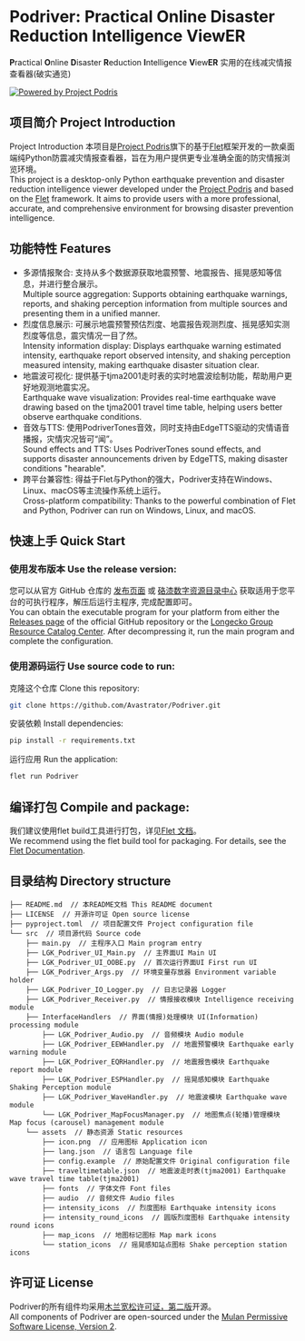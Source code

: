 # Podriver: Practical Online Disaster Reduction Intelligence ViewER
**P**ractical **O**nline **D**isaster **R**eduction **I**ntelligence **V**iew**ER**
实用的在线减灾情报查看器(破实通览)

[![Powered by Project Podris](https://uy.wzznft.com/i/2025/05/04/khy721.png "Powered by Project Podris")](https://podris.longecko.group/)

## 项目简介 Project Introduction
Project Introduction
本项目是[Project Podris](https://podris.longecko.group/)旗下的基于[Flet](https://flet.dev/)框架开发的一款桌面端纯Python防震减灾情报查看器，旨在为用户提供更专业准确全面的防灾情报浏览环境。<br>
This project is a desktop-only Python earthquake prevention and disaster reduction intelligence viewer developed under the [Project Podris](https://podris.longecko.group/) and based on the [Flet](https://flet.dev/) framework. It aims to provide users with a more professional, accurate, and comprehensive environment for browsing disaster prevention intelligence.

## 功能特性 Features
- 多源情报聚合: 支持从多个数据源获取地震预警、地震报告、摇晃感知等信息，并进行整合展示。<br>
  Multiple source aggregation: Supports obtaining earthquake warnings, reports, and shaking perception information from multiple sources and presenting them in a unified manner.
- 烈度信息展示: 可展示地震预警预估烈度、地震报告观测烈度、摇晃感知实测烈度等信息，震灾情况一目了然。<br>
  Intensity information display: Displays earthquake warning estimated intensity, earthquake report observed intensity, and shaking perception measured intensity, making earthquake disaster situation clear.
- 地震波可视化: 提供基于tjma2001走时表的实时地震波绘制功能，帮助用户更好地观测地震实况。<br>
  Earthquake wave visualization: Provides real-time earthquake wave drawing based on the tjma2001 travel time table, helping users better observe earthquake conditions.
- 音效与TTS: 使用PodriverTones音效，同时支持由EdgeTTS驱动的灾情语音播报，灾情灾况皆可“闻”。<br>
  Sound effects and TTS: Uses PodriverTones sound effects, and supports disaster announcements driven by EdgeTTS, making disaster conditions "hearable".
- 跨平台兼容性: 得益于Flet与Python的强大，Podriver支持在Windows、Linux、macOS等主流操作系统上运行。<br>
  Cross-platform compatibility: Thanks to the powerful combination of Flet and Python, Podriver can run on Windows, Linux, and macOS.

## 快速上手 Quick Start
### 使用发布版本 Use the release version:
您可以从官方 GitHub 仓库的 [发布页面](https://github.com/Avastrator/Podriver/releases) 或 [硌漆数字资源目录中心](https://catalog.longecko.group/) 获取适用于您平台的可执行程序，解压后运行主程序, 完成配置即可。<br>
You can obtain the executable program for your platform from either the [Releases page](https://github.com/Avastrator/Podriver/releases) of the official GitHub repository or the [Longecko Group Resource Catalog Center](https://catalog.longecko.group/). After decompressing it, run the main program and complete the configuration.
### 使用源码运行 Use source code to run:
克隆这个仓库 Clone this repository:
```bash
git clone https://github.com/Avastrator/Podriver.git
```
安装依赖 Install dependencies:
```bash
pip install -r requirements.txt
```
运行应用 Run the application:
```bash
flet run Podriver
```

## 编译打包 Compile and package:
我们建议使用flet build工具进行打包，详见[Flet 文档](https://flet.dev/docs/publish)。<br>
We recommend using the flet build tool for packaging. For details, see the [Flet Documentation](https://flet.dev/docs/publish).

## 目录结构 Directory structure
    ├── README.md  // 本README文档 This README document
    ├── LICENSE  // 开源许可证 Open source license
    ├── pyproject.toml  // 项目配置文件 Project configuration file
    └── src  // 项目源代码 Source code
        ├── main.py  // 主程序入口 Main program entry
        ├── LGK_Podriver_UI_Main.py  // 主界面UI Main UI
        ├── LGK_Podriver_UI_OOBE.py  // 首次运行界面UI First run UI
        ├── LGK_Podriver_Args.py  // 环境变量存放器 Environment variable holder
        ├── LGK_Podriver_IO_Logger.py  // 日志记录器 Logger
        ├── LGK_Podriver_Receiver.py  // 情报接收模块 Intelligence receiving module
        ├── InterfaceHandlers  // 界面(情报)处理模块 UI(Information) processing module
            ├── LGK_Podriver_Audio.py  // 音频模块 Audio module
            ├── LGK_Podriver_EEWHandler.py  // 地震预警模块 Earthquake early warning module
            ├── LGK_Podriver_EQRHandler.py  // 地震报告模块 Earthquake report module
            ├── LGK_Podriver_ESPHandler.py  // 摇晃感知模块 Earthquake Shaking Perception module
            ├── LGK_Podriver_WaveHandler.py  // 地震波模块 Earthquake wave module
            └── LGK_Podriver_MapFocusManager.py  // 地图焦点(轮播)管理模块 Map focus (carousel) management module
        └── assets  // 静态资源 Static resources
            ├── icon.png  // 应用图标 Application icon
            ├── lang.json  // 语言包 Language file
            ├── config.example  // 原始配置文件 Original configuration file
            ├── traveltimetable.json  // 地震波走时表(tjma2001) Earthquake wave travel time table(tjma2001)
            ├── fonts  // 字体文件 Font files
            ├── audio  // 音频文件 Audio files
            ├── intensity_icons  // 烈度图标 Earthquake intensity icons
            ├── intensity_round_icons  // 圆版烈度图标 Earthquake intensity round icons
            ├── map_icons  // 地图标记图标 Map mark icons
            └── station_icons  // 摇晃感知站点图标 Shake perception station icons

## 许可证 License
Podriver的所有组件均采用[木兰宽松许可证，第二版](http://license.coscl.org.cn/MulanPSL2)开源。<br>
All components of Podriver are open-sourced under the [Mulan Permissive Software License, Version 2](http://license.coscl.org.cn/MulanPSL2).